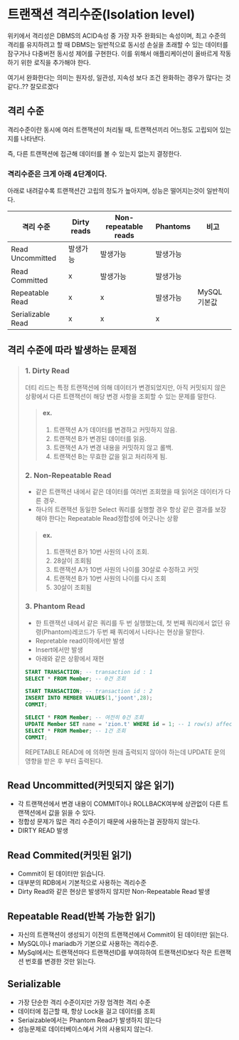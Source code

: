 # 트랜잭션 격리수준(Isolation level)

위키에서 격리성은 DBMS의 ACID속성 중 가장 자주 완화되는 속성이며, 최고 수준의 격리를 유지하려고 할 때 DBMS는 일반적으로 동시성 손실을 초래할 수 있는 데이터를 잠구거나 다중버전 동시성 제어를 구현한다. 이를 위해서 애플리케이션이 올바르게 작동하기 위한 로직을 추가해야 한다.

여기서 완화한다는 의미는 원자성, 일관성, 지속성 보다 조건 완화하는 경우가 많다는 것 같다..?? 잘모르겠다 


## 격리 수준

격리수준이란 동시에 여러 트랜잭션이 처리될 때, 트랜잭션끼리 어느정도 고립되어 있는지를 나타낸다.

즉, 다른 트랜잭션에 접근해 데이터를 볼 수 있는지 없는지 결정한다.

### 격리수준은 크게 아래 4단계이다.

아래로 내려갈수록 트랜잭션간 고립의 정도가 높아지며, 성능은 떨어지는것이 일반적이다.

|격리 수준|Dirty reads|Non-repeatable reads|Phantoms|비고|
|---|---|---|---|---|
|Read Uncommitted|발생가능|발생가능|발생가능 | |
|Read Committed|x|발생가능|발생가능|  |
|Repeatable Read|x|x|발생가능|MySQL 기본값|
|Serializable Read|x|x|x| |

## 격리 수준에 따라 발생하는 문제점

> ### 1. Dirty Read
> 더티 리드는 특정 트랜잭션에 의해 데이터가 변경되었지만, 아직 커밋되지 않은 상황에서 다른 트랜잭션이 해당 변경 사항을 조회할 수 있는 문제를 말한다.
>
>> #### ex.
>> 1. 트랜잭션 A가 데이터를 변경하고 커밋하지 않음.
>> 2. 트랜잭션 B가 변경된 데이터를 읽음.
>> 3. 트랜잭션 A가 변경 내용을 커밋하지 않고 롤백.
>> 4. 트랜잭션 B는 무효한 값을 읽고 처리하게 됨.
>
> ### 2. Non-Repeatable Read
> - 같은 트랜잭션 내에서 같은 데이터를 여러번 조회했을 때 읽어온 데이터가 다른 경우.
> - 하나의 트랜잭션 동일한 Select 쿼리를 실행할 경우 항상 같은 결과를 보장해야 한다는 Repeatable Read정합성에 어긋나는 상황
> 
>> #### ex.
>> 1. 트랜잭션 B가 10번 사원의 나이 조회. 
>> 2. 28살이 조회됨
>> 3. 트랜잭션 A가 10번 사원의 나이를 30살로 수정하고 커밋
>> 4. 트랜잭션 B가 10번 사원의 나이를 다시 조회
>> 5. 30살이 조회됨
> 
> ### 3. Phantom Read
> - 한 트랜잭션 내에서 같은 쿼리를 두 번 실행했는데, 첫 번째 쿼리에서 없던 유령(Phantom)레코드가 두번 째 쿼리에서 나타나는 현상을 말한다.
> - Repretable read이하에서만 발생
> - Insert에서만 발생
> - 아래와 같은 상황에서 재현
> ```sql
> START TRANSACTION; -- transaction id : 1 
> SELECT * FROM Member; -- 0건 조회
>
> START TRANSACTION; -- transaction id : 2
> INSERT INTO MEMBER VALUES(1,'joont',28);
> COMMIT;
> 
> SELECT * FROM Member; -- 여전히 0건 조회
> UPDATE Member SET name = 'zion.t' WHERE id = 1; -- 1 row(s) affected
> SELECT * FROM Member; -- 1건 조회
> COMMIT;
> ```
> REPETABLE READ에 에 의하면 원래 출력되지 않아야 하는데 UPDATE 문의 영향을 받은 후 부터 출력된다.

## Read Uncommitted(커밋되지 않은 읽기)

- 각 트랜잭션에서 변경 내용이 COMMIT이나 ROLLBACK여부에 상관없이 다른 트랜잭션에서 값을 읽을 수 있다.
- 정합성 문제가 많은 격리 수준이기 때문에 사용하는걸 권장하지 않는다.
- DIRTY READ 발생

## Read Commited(커밋된 읽기)
- Commit이 된 데이터만 읽습니다.
- 대부분의 RDB에서 기본적으로 사용하는 격리수준
- Dirty Read와 같은 현상은 발생하지 않지만 Non-Repeatable Read 발생

## Repeatable Read(반복 가능한 읽기)
- 자신의 트랜잭션이 생성되기 이전의 트랜잭션에서 Commit이 된 데이터만 읽는다.
- MySQL이나 mariadb가 기본으로 사용하는 격리수준.
- MySql에서는 트랜잭션마다 트랜잭션ID를 부여햐하여 트랜잭션ID보다 작은 트랜잭션 번호를 변경한 것만 읽는다.

## Serializable
- 가장 단순한 격리 수준이지만 가장 엄격한 격리 수준
- 데이터에 접근할 때, 항상 Lock을 걸고 데이터를 조회
- Seriaizable에서는 Phantom Read가 발생하지 않는다
- 성능문제로 데이터베이스에서 거의 사용되지 않는다.

